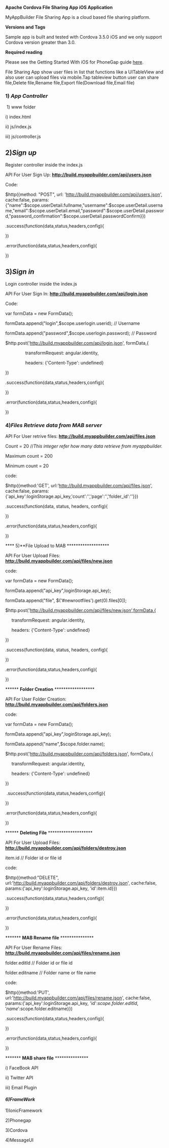 **Apache Cordova File Sharing App iOS Application**

MyAppBuilder File Sharing App is a cloud based file sharing platform.

**Versions and Tags**

Sample app is built and tested with Cordova 3.5.0 iOS and we only support Cordova version greater than 3.0.

**Required reading**

Please see the Getting Started With iOS for PhoneGap guide [here](http://docs.phonegap.com/en/3.5.0/guide_platforms_ios_index.md.html#iOS%20Platform%20Guide).

File Sharing App show user files in list that functions like a UITableView and also user can upload files via mobile.Tap tableview button user can share file,Delete file,Rename file,Export file(Download file,Email file)

### 1) **_App Controller_**  ##########

 1) www folder

i) index.html

ii) js/index.js

iii) js/controller.js

## 2)**_Sign up_** ##########

Register controller inside the index.js

API For User Sign Up: **http://build.myappbuilder.com/api/users.json**

Code:

$http({method: "POST", url: 'http://build.myappbuilder.com/api/users.json', cache:false, params:{"name":$scope.userDetail.fullname,"username":$scope.userDetail.username,"email":$scope.userDetail.email,"password":$scope.userDetail.password,"password_confirmation":$scope.userDetail.passwordConfirm}})

.success(function(data,status,headers,config){

})

.error(function(data,status,headers,config){

})

## 3)**_Sign in_** #############

Login controller inside the index.js

API For User Sign In: **http://build.myappbuilder.com/api/login.json**

Code:

var formData = new FormData();

formData.append("login",$scope.userlogin.userid); // Username

formData.append("password",$scope.userlogin.password); // Password

$http.post('http://build.myappbuilder.com/api/login.json', formData,{

                transformRequest: angular.identity,

                headers: {'Content-Type': undefined}

})

.success(function(data,status,headers,config){

})

.error(function(data,status,headers,config){

})

### 4)**_Files Retrieve data from MAB server_** #####

API For User retrive files: **http://build.myappbuilder.com/api/files.json**

Count = 20 //_This integer refer how many data retrieve from myappbuilder._

Maximum count = 200

Minimum count = 20 

code:

$http({method:'GET', url:'http://build.myappbuilder.com/api/files.json', cache:false, params:{'api_key':loginStorage.api_key,'count':'','page':'','folder_id':''}})

.success(function(data, status, headers, config){

})

.error(function(data,status,headers,config){

})

**** 5)**File Upload to MAB *******************

API For User Upload Files: **http://build.myappbuilder.com/api/files/new.json**

code:

var formData = new FormData();

formData.append("api_key",loginStorage.api_key);

formData.append("file", $('#newrootfiles').get(0).files[0]);

$http.post('http://build.myappbuilder.com/api/files/new.json',formData,{

     transformRequest: angular.identity,

     headers: {'Content-Type': undefined}

})

.success(function(data, status, headers, config){

})

.error(function(data,status,headers,config){

})

****** **Folder Creation** ******************

API For User Folder Creation: **http://build.myappbuilder.com/api/folders.json**

code:

var formData = new FormData();

formData.append("api_key",loginStorage.api_key);

formData.append("name",$scope.folder.name);

$http.post('http://build.myappbuilder.com/api/folders.json', formData,{

     transformRequest: angular.identity,

     headers: {'Content-Type': undefined}

})

 .success(function(data,status,headers,config){

})

.error(function(data,status,headers,config){

})

****** **Deleting File** ********************

API For User Upload Files: **http://build.myappbuilder.com/api/folders/destroy.json**

item.id // Folder id or file id

code:

$http({method:"DELETE", url:'http://build.myappbuilder.com/api/folders/destroy.json', cache:false, params:{'api_key':loginStorage.api_key, 'id':item.id}})

.success(function(data,status,headers,config){

})

.error(function(data,status,headers,config){

})

******* **MAB Rename file** ***************

API For User Rename Files: **http://build.myappbuilder.com/api/files/rename.json**

folder.editId // Folder id or file id

folder.editname // Folder name or file name

code:

$http({method:'PUT', url:'http://build.myappbuilder.com/api/files/rename.json', cache:false, params:{'api_key':loginStorage.api_key, 'id':$scope.folder.editId, 'name':$scope.folder.editname}})

.success(function(data,status,headers,config){

})

.error(function(data,status,headers,config){

})

******* **MAB share file** ***************

i) FaceBook API

ii) Twitter API

iii) Email Plugin

#### **_6)FrameWork_** ###########

1)IonicFramework

2)Phonegap

3)Cordova

4)MessageUI